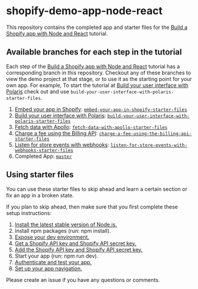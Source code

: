 # shopify-demo-app-node-react

This repository contains the completed app and starter files for the [Build a Shopify app with Node and React](#) tutorial.

## Available branches for each step in the tutorial

Each step of the [Build a Shopify app with Node and React](https://developers.shopify.com/tutorials/build-a-shopify-app-with-node-and-react) tutorial has a corresponding branch in this repository. Checkout any of these branches to view the demo project at that stage, or to use it as the starting point for your own app. For example, To start the tutorial at [Build your user interface with Polaris](#) check out and use `build-your-user-interface-with-polaris-starter-files`.

1. [Embed your app in Shopify](https://developers.shopify.com/tutorials/build-a-shopify-app-with-node-and-react/embed-your-app-in-shopify): [`embed-your-app-in-shopify-starter-files`](https://github.com/Shopify/shopify-demo-app-node-react/tree/embed-your-app-in-shopify-starter-files)
2. [Build your user interface with Polaris](https://developers.shopify.com/tutorials/build-a-shopify-app-with-node-and-react/build-your-user-interface-with-polaris): [`build-your-user-interface-with-polaris-starter-files`](https://github.com/Shopify/shopify-demo-app-node-react/tree/build-your-user-interface-with-polaris-starter-files)
3. [Fetch data with Apollo](https://developers.shopify.com/tutorials/build-a-shopify-app-with-node-and-react/fetch-data-with-apollo): [`fetch-data-with-apollo-starter-files`](https://github.com/Shopify/shopify-demo-app-node-react/tree/fetch-data-with-apollo-starter-files)
4. [Charge a fee using the Billing API](https://developers.shopify.com/tutorials/build-a-shopify-app-with-node-and-react/charge-a-fee-using-the-billing-api): [`charge-a-fee-using-the-billing-api-starter-files`](https://github.com/Shopify/shopify-demo-app-node-react/tree/charge-a-fee-using-the-billing-api-starter-files)
5. [Listen for store events with webhooks](https://developers.shopify.com/tutorials/build-a-shopify-app-with-node-and-react/listen-for-store-events-with-webhooks): [`listen-for-store-events-with-webhooks-starter-files`](https://github.com/Shopify/shopify-demo-app-node-react/tree/listen-for-store-events-with-webhooks-starter-files)
6. Completed App: [`master`](https://github.com/Shopify/shopify-demo-app-node-react/tree/master)

## Using starter files

You can use these starter files to skip ahead and learn a certain section or fix an app in a broken state.

If you plan to skip ahead, then make sure that you first complete these setup instructions:

1. [Install the latest stable version of Node.js.]('https://developers.shopify.com/tutorials/build-a-shopify-app-with-node-and-react/set-up-your-app#install-the-latest-stable-version')
2. Install npm packages (run: npm install).
3. [Expose your dev environment.]('https://developers.shopify.com/tutorials/build-a-shopify-app-with-node-and-react/embed-your-app-in-shopify#expose-your-dev-environment)
4. [Get a Shopify API key and Shopify API secret key.]('https://developers.shopify.com/tutorials/build-a-shopify-app-with-node-and-react/embed-your-app-in-shopify#get-a-shopify-api-key')
5. [Add the Shopify API key and Shopify API secret key.]('https://developers.shopify.com/tutorials/build-a-shopify-app-with-node-and-react/embed-your-app-in-shopify#add-the-shopify-api-key')
6. Start your app (run: npm run dev).
7. [Authenticate and test your app.]('https://developers.shopify.com/tutorials/build-a-shopify-app-with-node-and-react/embed-your-app-in-shopify#authenticate-and-test')
8. [Set up your app navigation.]('https://developers.shopify.com/tutorials/build-a-shopify-app-with-node-and-react/build-your-user-interface-with-polaris#set-up-your-app-navigation')

Please create an issue if you have any questions or comments.
